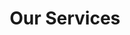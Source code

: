 ---
title: "Our Services"
description: "With our team of experienced professionals, we are ready to provide comprehensive mechanical services in the field of chip machining for various metals and plastics, including welding, surface treatments, and other services."

features:
    - title: "CNC Machining"
      description: "Machining centers MAS MCV 1016 Quick, FNG40 CNC"
    - title: "CNC Turning"
      description: "Trens SBL 300, Trens SE 520, SBX 500 CNC"
    - title: "Drilling"
      description: ""
    - title: "Milling"
      description: ""
    - title: "Cutting"
      description: "Cutting and dividing all types of materials. Band saws Bianco – 2 units, Pegas"
    - title: "Turning (grooving)"
      description: "Production of continuous grooves (up to 16mm) in various materials – steel, stainless steel, Al alloy, Cu alloy"
    - title: "Turning"
      description: ""
    - title: "Other Services"
      description: "Various surface treatments (galvanizing, sandblasting, anodizing, hardening, nitriding, oxynitriding, and others as needed)"
    - title: "Goods Transportation"
      description: "Peugeot Boxer truck – loading platform length 3300mm"
---